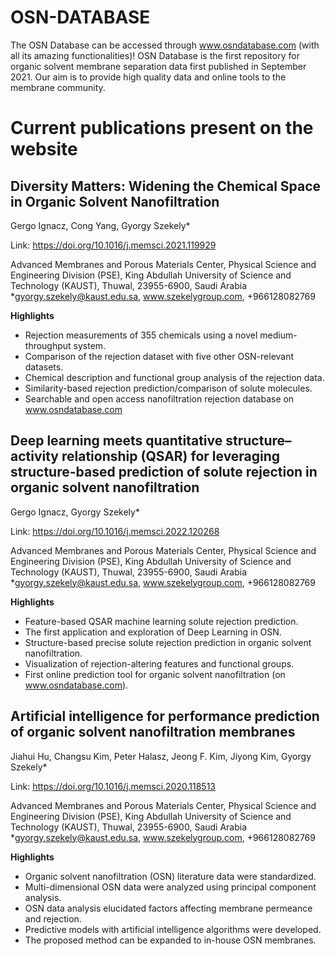 # OSN-DATABASE
The OSN Database can be accessed through www.osndatabase.com (with all its amazing functionalities)!
OSN Database is the first repository for organic solvent membrane separation data first published in September 2021. 
Our aim is to provide high quality data and online tools to the membrane community.

# Current publications present on the website
## Diversity Matters: Widening the Chemical Space in Organic Solvent Nanofiltration
Gergo Ignacz, Cong Yang, Gyorgy Szekely*

Link: https://doi.org/10.1016/j.memsci.2021.119929

Advanced Membranes and Porous Materials Center, Physical Science and Engineering Division (PSE), King Abdullah University of Science and Technology (KAUST), Thuwal, 23955-6900, Saudi Arabia	
*gyorgy.szekely@kaust.edu.sa, www.szekelygroup.com, +966128082769

**Highlights**
- Rejection measurements of 355 chemicals using a novel medium-throughput system.
- Comparison of the rejection dataset with five other OSN-relevant datasets.
- Chemical description and functional group analysis of the rejection data.
- Similarity-based rejection prediction/comparison of solute molecules.
- Searchable and open access nanofiltration rejection database on www.osndatabase.com


## Deep learning meets quantitative structure–activity relationship (QSAR) for leveraging structure-based prediction of solute rejection in organic solvent nanofiltration
Gergo Ignacz, Gyorgy Szekely*

Link: https://doi.org/10.1016/j.memsci.2022.120268

Advanced Membranes and Porous Materials Center, Physical Science and Engineering Division (PSE), King Abdullah University of Science and Technology (KAUST), Thuwal, 23955-6900, Saudi Arabia	
*gyorgy.szekely@kaust.edu.sa, www.szekelygroup.com, +966128082769

**Highlights**
- Feature-based QSAR machine learning solute rejection prediction.
- The first application and exploration of Deep Learning in OSN.
- Structure-based precise solute rejection prediction in organic solvent nanofiltration.
- Visualization of rejection-altering features and functional groups.
- First online prediction tool for organic solvent nanofiltration (on www.osndatabase.com).

## Artificial intelligence for performance prediction of organic solvent nanofiltration membranes
Jiahui Hu, Changsu Kim, Peter Halasz, Jeong F. Kim, Jiyong Kim, Gyorgy Szekely*

Link: https://doi.org/10.1016/j.memsci.2020.118513

Advanced Membranes and Porous Materials Center, Physical Science and Engineering Division (PSE), King Abdullah University of Science and Technology (KAUST), Thuwal, 23955-6900, Saudi Arabia	
*gyorgy.szekely@kaust.edu.sa, www.szekelygroup.com, +966128082769

**Highlights**
- Organic solvent nanofiltration (OSN) literature data were standardized.
- Multi-dimensional OSN data were analyzed using principal component analysis.
- OSN data analysis elucidated factors affecting membrane permeance and rejection.
- Predictive models with artificial intelligence algorithms were developed.
- The proposed method can be expanded to in-house OSN membranes.